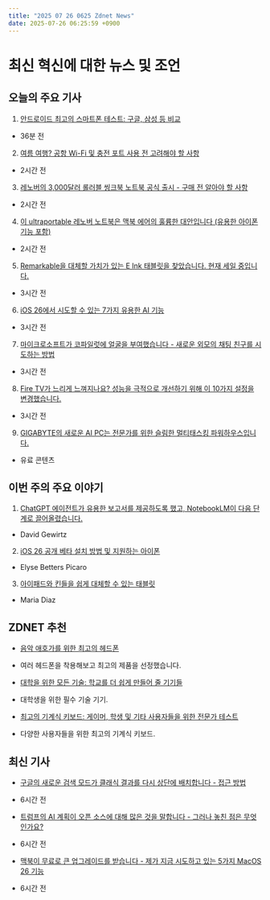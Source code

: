 ```yaml
---
title: "2025 07 26 0625 Zdnet News"
date: 2025-07-26 06:25:59 +0900
---
```


# 최신 혁신에 대한 뉴스 및 조언
## 오늘의 주요 기사 

1. [안드로이드 최고의 스마트폰 테스트: 구글, 삼성 등 비교](https://www.zdnet.com/article/best-android-phone/)  
- 36분 전 

2. [여름 여행? 공항 Wi-Fi 및 충전 포트 사용 전 고려해야 할 사항](https://www.zdnet.com/article/traveling-this-summer-consider-this-before-using-airport-wi-fi-and-charging-ports/)  
- 2시간 전 

3. [레노버의 3,000달러 롤러블 씽크북 노트북 공식 출시 - 구매 전 알아야 할 사항](https://www.zdnet.com/article/lenovos-3000-rollable-thinkbook-laptop-is-officially-available-to-buy-know-this-before-you-do/)  
- 2시간 전 

4. [이 ultraportable 레노버 노트북은 맥북 에어의 훌륭한 대안입니다 (유용한 아이폰 기능 포함)](https://www.zdnet.com/article/this-ultraportable-lenovo-laptop-is-a-worthy-macbook-air-alternative-and-has-a-useful-iphone-feature/)  
- 2시간 전 

5. [Remarkable을 대체할 가치가 있는 E Ink 태블릿을 찾았습니다. 현재 세일 중입니다.](https://www.zdnet.com/article/i-found-an-e-ink-tablet-worthy-of-replacing-my-remarkable-and-its-on-sale/)  
- 3시간 전 

6. [iOS 26에서 시도할 수 있는 7가지 유용한 AI 기능](https://www.zdnet.com/article/7-helpful-ai-features-in-ios-26-you-can-try-now-and-how-to-access-them/)  
- 3시간 전 

7. [마이크로소프트가 코파일럿에 얼굴을 부여했습니다 - 새로운 외모의 채팅 친구를 시도하는 방법](https://www.zdnet.com/article/microsoft-gives-copilot-a-face-heres-how-to-try-your-new-appearance-chat-buddy/)  
- 3시간 전 

8. [Fire TV가 느리게 느껴지나요? 성능을 극적으로 개선하기 위해 이 10가지 설정을 변경했습니다.](https://www.zdnet.com/article/fire-tv-feeling-slow-i-changed-these-10-settings-to-dramatically-improve-the-performance/)  
- 3시간 전 

9. [GIGABYTE의 새로운 AI PC는 전문가를 위한 슬림한 멀티태스킹 파워하우스입니다.](https://www.zdnet.com/article/gigabytes-new-ai-pcs-are-slim-multitasking-powerhouses-for-professionals/)  
- 유료 콘텐츠

## 이번 주의 주요 이야기 

1. [ChatGPT 에이전트가 유용한 보고서를 제공하도록 했고, NotebookLM이 다음 단계로 끌어올렸습니다.](https://www.zdnet.com/article/i-got-chatgpt-agent-to-deliver-a-truly-useful-report-and-then-notebooklm-took-it-to-the-next-level/)  
- David Gewirtz 

2. [iOS 26 공개 베타 설치 방법 및 지원하는 아이폰](https://www.zdnet.com/article/how-to-clear-your-iphone-cache-and-why-you-should-do-it-before-installing-ios-26-public-beta/)  
- Elyse Betters Picaro 

3. [아이패드와 킨들을 쉽게 대체할 수 있는 태블릿](https://www.zdnet.com/article/finally-a-tablet-that-can-easily-replace-my-ipad-and-kindle-and-doesnt-break-the-bank/)  
- Maria Diaz

## ZDNET 추천 

- [음악 애호가를 위한 최고의 헤드폰](https://www.zdnet.com/article/best-music-headphones/)  
- 여러 헤드폰을 착용해보고 최고의 제품을 선정했습니다. 

- [대학을 위한 모든 기술: 학교를 더 쉽게 만들어 줄 기기들](https://www.zdnet.com/article/everything-you-need-for-back-to-school-tech/)  
- 대학생을 위한 필수 기술 기기. 

- [최고의 기계식 키보드: 게이머, 학생 및 기타 사용자들을 위한 전문가 테스트](https://www.zdnet.com/article/best-mechanical-keyboard/)  
- 다양한 사용자들을 위한 최고의 기계식 키보드.

## 최신 기사 
- [구글의 새로운 검색 모드가 클래식 결과를 다시 상단에 배치합니다 - 접근 방법](https://www.zdnet.com/article/googles-new-search-mode-puts-classic-results-back-on-top-how-to-access-it/)  
- 6시간 전 

- [트럼프의 AI 계획이 오픈 소스에 대해 많은 것을 말합니다 - 그러나 놓친 점은 무엇인가요?](https://www.zdnet.com/article/trumps-ai-plan-says-a-lot-about-open-source-but-heres-what-it-leaves-out/)  
- 6시간 전 

- [맥북이 무료로 큰 업그레이드를 받습니다 - 제가 지금 시도하고 있는 5가지 MacOS 26 기능](https://www.zdnet.com/article/your-macbook-is-getting-a-major-upgrade-for-free-5-macos-26-features-im-trying-right-now/)  
- 6시간 전